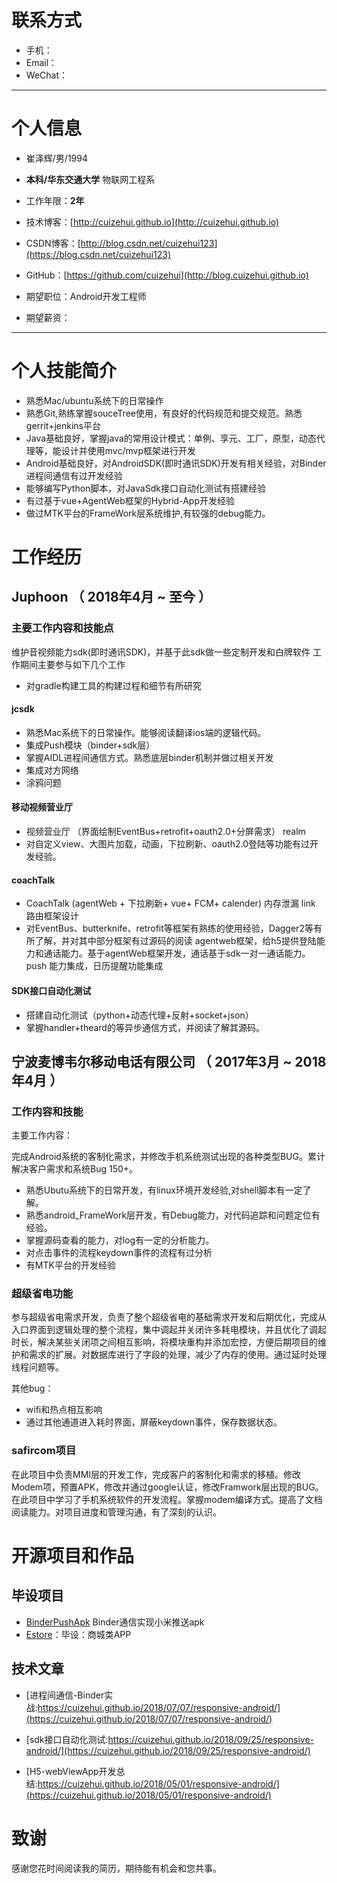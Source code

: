 
# 联系方式

- 手机：
- Email： 
- WeChat：

---

# 个人信息

 - 崔泽辉/男/1994 
 - **本科/华东交通大学** 物联网工程系 
 - 工作年限：**2年**
 - 技术博客：[http://cuizehui.github.io](http://cuizehui.github.io) 
 - CSDN博客：[http://blog.csdn.net/cuizehui123](https://blog.csdn.net/cuizehui123)
 - GitHub：[https://github.com/cuizehui](http://blog.cuizehui.github.io)

 - 期望职位：Android开发工程师
 - 期望薪资：

---

# 个人技能简介

- 熟悉Mac/ubuntu系统下的日常操作
- 熟悉Git,熟练掌握souceTree使用，有良好的代码规范和提交规范。熟悉gerrit+jenkins平台
- Java基础良好，掌握java的常用设计模式：单例、享元、工厂，原型，动态代理等，能设计并使用mvc/mvp框架进行开发
- Android基础良好，对AndroidSDK(即时通讯SDK)开发有相关经验，对Binder进程间通信有过开发经验
- 能够编写Python脚本，对JavaSdk接口自动化测试有搭建经验
- 有过基于vue+AgentWeb框架的Hybrid-App开发经验
- 做过MTK平台的FrameWork层系统维护,有较强的debug能力。

# 工作经历

## Juphoon （ 2018年4月 ~ 至今 ）

### 主要工作内容和技能点

维护音视频能力sdk(即时通讯SDK)，并基于此sdk做一些定制开发和白牌软件
工作期间主要参与如下几个工作


- 对gradle构建工具的构建过程和细节有所研究

#### jcsdk

- 熟悉Mac系统下的日常操作。能够阅读翻译ios端的逻辑代码。
- 集成Push模块（binder+sdk层）
- 掌握AIDL进程间通信方式。熟悉底层binder机制并做过相关开发
- 集成对方网络
- 涂鸦问题

#### 移动视频营业厅

- 视频营业厅 （界面绘制EventBus+retrofit+oauth2.0+分屏需求） realm
- 对自定义view、大图片加载，动画，下拉刷新、oauth2.0登陆等功能有过开发经验。

#### coachTalk

- CoachTalk (agentWeb + 下拉刷新+ vue+ FCM+ calender) 内存泄漏 link 路由框架设计
- 对EventBus、butterknife、retrofit等框架有熟练的使用经验，Dagger2等有所了解，并对其中部分框架有过源码的阅读
agentweb框架，给h5提供登陆能力和通话能力。基于agentWeb框架开发，通话基于sdk一对一通话能力。push 能力集成，日历提醒功能集成

#### SDK接口自动化测试

- 搭建自动化测试（python+动态代理+反射+socket+json）
- 掌握handler+theard的等异步通信方式，并阅读了解其源码。

## 宁波麦博韦尔移动电话有限公司 （ 2017年3月 ~ 2018年4月 ）

### 工作内容和技能

主要工作内容：

完成Android系统的客制化需求，并修改手机系统测试出现的各种类型BUG。累计解决客户需求和系统Bug 150+。

- 熟悉Ubutu系统下的日常开发，有linux环境开发经验,对shell脚本有一定了解。
- 熟悉android_FrameWork层开发，有Debug能力，对代码追踪和问题定位有经验。
- 掌握源码查看的能力，对log有一定的分析能力。
- 对点击事件的流程keydown事件的流程有过分析
- 有MTK平台的开发经验

### 超级省电功能 

参与超级省电需求开发，负责了整个超级省电的基础需求开发和后期优化，完成从入口界面到逻辑处理的整个流程，集中调起并关闭许多耗电模块，并且优化了调起时长，解决某些关闭项之间相互影响，将模块重构并添加宏控，方便后期项目的维护和需求的扩展。对数据库进行了字段的处理，减少了内存的使用。通过延时处理线程问题等。

其他bug：
- wifi和热点相互影响
- 通过其他通道进入耗时界面，屏蔽keydown事件，保存数据状态。


### safircom项目 
在此项目中负责MMI层的开发工作，完成客户的客制化和需求的移植。修改Modem项，预置APK，修改并通过google认证，修改Framwork层出现的BUG。在此项目中学习了手机系统软件的开发流程。掌握modem编译方式。提高了文档阅读能力。对项目进度和管理沟通，有了深刻的认识。

# 开源项目和作品

## 毕设项目

 - [BinderPushApk](https://github.com/cuizehui/PushAPK-Binder) Binder通信实现小米推送apk
 - [Estore](https://github.com/cuizehui/Estore)：毕设：商城类APP

 
## 技术文章

- [进程间通信-Binder实战:https://cuizehui.github.io/2018/07/07/responsive-android/](https://cuizehui.github.io/2018/07/07/responsive-android/) 

- [sdk接口自动化测试:https://cuizehui.github.io/2018/09/25/responsive-android/](https://cuizehui.github.io/2018/09/25/responsive-android/)

- [H5-webViewApp开发总结:https://cuizehui.github.io/2018/05/01/responsive-android/](https://cuizehui.github.io/2018/05/01/responsive-android/)

# 致谢
感谢您花时间阅读我的简历，期待能有机会和您共事。


